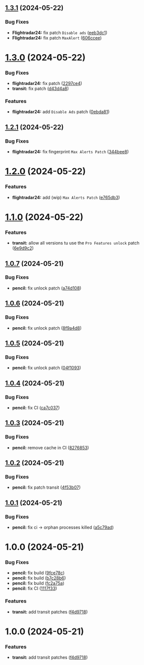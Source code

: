 ## [1.3.1](https://github.com/andronedev/revanced-patches/compare/v1.3.0...v1.3.1) (2024-05-22)


### Bug Fixes

* **Flightradar24:** fix patch `Disable ads` ([eeb3dc1](https://github.com/andronedev/revanced-patches/commit/eeb3dc14f3cf59e74ad069ac4a71ad7a8cd2f49e))
* **Flightradar24:** fix patch `MaxAlert` ([606ccee](https://github.com/andronedev/revanced-patches/commit/606ccee09a953c961ceee9fd2f94f94118826e40))

# [1.3.0](https://github.com/andronedev/revanced-patches/compare/v1.2.1...v1.3.0) (2024-05-22)


### Bug Fixes

* **flightradar24:** fix patch ([2297ce4](https://github.com/andronedev/revanced-patches/commit/2297ce43e0e5569daae6bfa5e4099a419d803b54))
* **transit:** fix patch ([d43d4a8](https://github.com/andronedev/revanced-patches/commit/d43d4a8c240523a82891ac4fccbb167bacc44df2))


### Features

* **flightradar24:** add `Disable Ads` patch ([0ebda81](https://github.com/andronedev/revanced-patches/commit/0ebda81db1060adf1ba690a7cf9200de486d9a4d))

## [1.2.1](https://github.com/andronedev/revanced-patches/compare/v1.2.0...v1.2.1) (2024-05-22)


### Bug Fixes

* **flightradar24:** fix fingerprint `Max Alerts Patch` ([344bee8](https://github.com/andronedev/revanced-patches/commit/344bee82a5601a5846b503b500f2b420d2495922))

# [1.2.0](https://github.com/andronedev/revanced-patches/compare/v1.1.0...v1.2.0) (2024-05-22)


### Features

* **flightradar24:** add (wip) `Max Alerts Patch` ([e765db3](https://github.com/andronedev/revanced-patches/commit/e765db32e228e6b9b7e57b13cd4548a0fba5b741))

# [1.1.0](https://github.com/andronedev/revanced-patches/compare/v1.0.7...v1.1.0) (2024-05-22)


### Features

* **transit:** allow all versions tu use the `Pro Features unlock` patch ([6e9d9c2](https://github.com/andronedev/revanced-patches/commit/6e9d9c28c795edb9ed2e75054238775a5f3ee45f))

## [1.0.7](https://github.com/andronedev/revanced-patches/compare/v1.0.6...v1.0.7) (2024-05-21)


### Bug Fixes

* **pencil:** fix unlock patch ([a74d108](https://github.com/andronedev/revanced-patches/commit/a74d108570f21447b73dfdf016a9b337b7ae2f08))

## [1.0.6](https://github.com/andronedev/revanced-patches/compare/v1.0.5...v1.0.6) (2024-05-21)


### Bug Fixes

* **pencil:** fix unlock patch ([8f9a4d8](https://github.com/andronedev/revanced-patches/commit/8f9a4d8482f3c8f5ac45970beb5a7856fa2ea305))

## [1.0.5](https://github.com/andronedev/revanced-patches/compare/v1.0.4...v1.0.5) (2024-05-21)


### Bug Fixes

* **pencil:** fix unlock patch ([04f1093](https://github.com/andronedev/revanced-patches/commit/04f1093c7a88756b4e8580d7e95e899cdae725ea))

## [1.0.4](https://github.com/andronedev/revanced-patches/compare/v1.0.3...v1.0.4) (2024-05-21)


### Bug Fixes

* **pencil:** fix CI ([ca7c037](https://github.com/andronedev/revanced-patches/commit/ca7c037b32d3d29290279eac381d2971901174f5))

## [1.0.3](https://github.com/andronedev/revanced-patches/compare/v1.0.2...v1.0.3) (2024-05-21)


### Bug Fixes

* **pencil:** remove cache in CI ([8276853](https://github.com/andronedev/revanced-patches/commit/8276853e8a9aec322ac8155522de89bfc08013f7))

## [1.0.2](https://github.com/andronedev/revanced-patches/compare/v1.0.1...v1.0.2) (2024-05-21)


### Bug Fixes

* **pencil:** fix patch transit ([4f53b07](https://github.com/andronedev/revanced-patches/commit/4f53b077fb8fa5c4819dd0358db57eb7ad796f9b))

## [1.0.1](https://github.com/andronedev/revanced-patches/compare/v1.0.0...v1.0.1) (2024-05-21)


### Bug Fixes

* **pencil:** fix ci -> orphan processes killed ([a5c79ad](https://github.com/andronedev/revanced-patches/commit/a5c79ad684393e118d290e9e558868f514e392c4))

# 1.0.0 (2024-05-21)


### Bug Fixes

* **pencil:** fix build ([9fce78c](https://github.com/andronedev/revanced-patches/commit/9fce78ca46b661150da2a9855ea4ab7ce1a02c3f))
* **pencil:** fix build ([b7c28b6](https://github.com/andronedev/revanced-patches/commit/b7c28b6ce320cdf27ab686bb5154b81c94e2cadf))
* **pencil:** fix build ([fc2a75a](https://github.com/andronedev/revanced-patches/commit/fc2a75a7c88aba08f4a8424c22880da4509e7937))
* **pencil:** fix CI ([1117f33](https://github.com/andronedev/revanced-patches/commit/1117f33f73fa4bc8cfcb20d7561f7036d51d981c))


### Features

* **transit:** add transit patches ([f4d9718](https://github.com/andronedev/revanced-patches/commit/f4d9718934f754e282d899872a8870da74adfdd0))

# 1.0.0 (2024-05-21)


### Features

* **transit:** add transit patches ([f4d9718](https://github.com/andronedev/revanced-patches/commit/f4d9718934f754e282d899872a8870da74adfdd0))
